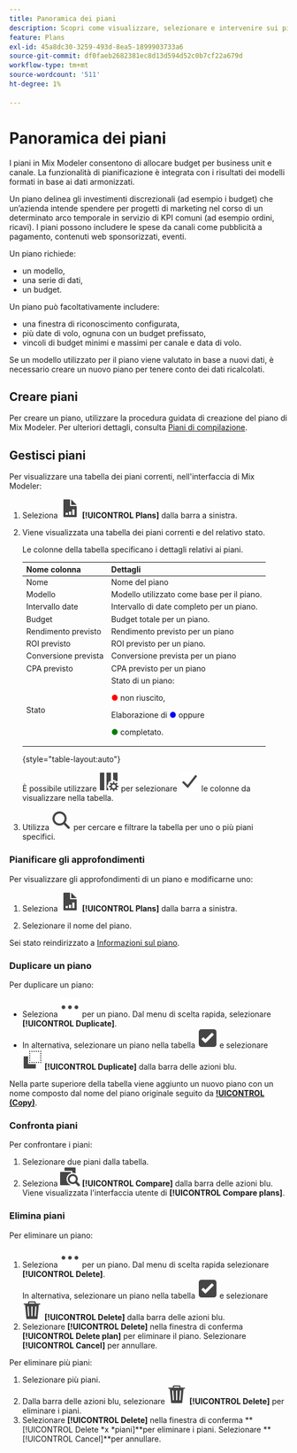 ```yaml
---
title: Panoramica dei piani
description: Scopri come visualizzare, selezionare e intervenire sui piani in Mix Modeler.
feature: Plans
exl-id: 45a8dc30-3259-493d-8ea5-1899903733a6
source-git-commit: df0faeb2682381ec8d13d594d52c0b7cf22a679d
workflow-type: tm+mt
source-wordcount: '511'
ht-degree: 1%

---
```


# Panoramica dei piani

I piani in Mix Modeler consentono di allocare budget per business unit e canale. La funzionalità di pianificazione è integrata con i risultati dei modelli formati in base ai dati armonizzati.

Un piano delinea gli investimenti discrezionali (ad esempio i budget) che un’azienda intende spendere per progetti di marketing nel corso di un determinato arco temporale in servizio di KPI comuni (ad esempio ordini, ricavi). I piani possono includere le spese da canali come pubblicità a pagamento, contenuti web sponsorizzati, eventi.

Un piano richiede:

- un modello,
- una serie di dati,
- un budget.

Un piano può facoltativamente includere:

- una finestra di riconoscimento configurata,
- più date di volo, ognuna con un budget prefissato,
- vincoli di budget minimi e massimi per canale e data di volo.

Se un modello utilizzato per il piano viene valutato in base a nuovi dati, è necessario creare un nuovo piano per tenere conto dei dati ricalcolati.


## Creare piani

Per creare un piano, utilizzare la procedura guidata di creazione del piano di Mix Modeler. Per ulteriori dettagli, consulta [Piani di compilazione](build.md).

## Gestisci piani

Per visualizzare una tabella dei piani correnti, nell&#39;interfaccia di Mix Modeler:

1. Seleziona ![](/help/assets/icons/FileChart.svg) **[!UICONTROL Plans]** dalla barra a sinistra.

1. Viene visualizzata una tabella dei piani correnti e del relativo stato.

   Le colonne della tabella specificano i dettagli relativi ai piani.

   | Nome colonna | Dettagli |
   |---|---|
   | Nome | Nome del piano |
   | Modello | Modello utilizzato come base per il piano. |
   | Intervallo date | Intervallo di date completo per un piano. |
   | Budget | Budget totale per un piano. |
   | Rendimento previsto | Rendimento previsto per un piano |
   | ROI previsto | ROI previsto per un piano. |
   | Conversione prevista | Conversione prevista per un piano |
   | CPA previsto | CPA previsto per un piano |
   | Stato | Stato di un piano: <p><span style="color:red">●</span> non riuscito, <p>Elaborazione di <span style="color:blue">●</span> oppure <p><span style="color:green">●</span> completato. |

   {style="table-layout:auto"}

   È possibile utilizzare ![ColumnSetting](/help/assets/icons/ColumnSetting.svg) per selezionare ![Spunta](/help/assets/icons/Checkmark.svg) le colonne da visualizzare nella tabella.

1. Utilizza ![Ricerca](/help/assets/icons/Search.svg) per cercare e filtrare la tabella per uno o più piani specifici.

### Pianificare gli approfondimenti

Per visualizzare gli approfondimenti di un piano e modificarne uno:

1. Seleziona ![PLan](/help/assets/icons/FileChart.svg) **[!UICONTROL Plans]** dalla barra a sinistra.

1. Selezionare il nome del piano.

Sei stato reindirizzato a [Informazioni sul piano](insights.md).


### Duplicare un piano

Per duplicare un piano:

- Seleziona ![Altro](/help/assets/icons/More.svg) per un piano. Dal menu di scelta rapida, selezionare **[!UICONTROL Duplicate]**.
- In alternativa, selezionare un piano nella tabella ![SelectBox](/help/assets/icons/SelectBox.svg) e selezionare ![Copy](/help/assets/icons/Copy.svg) **[!UICONTROL Duplicate]** dalla barra delle azioni blu.

Nella parte superiore della tabella viene aggiunto un nuovo piano con un nome composto dal nome del piano originale seguito da **[!UICONTROL (Copy)](_n_)**.

### Confronta piani

Per confrontare i piani:

1. Selezionare due piani dalla tabella.
1. Seleziona ![Confronta](/help/assets/icons/Compare.svg) **[!UICONTROL Compare]** dalla barra delle azioni blu. Viene visualizzata l&#39;interfaccia utente di **[!UICONTROL Compare plans]**.


### Elimina piani

Per eliminare un piano:

1. Seleziona ![Altro](/help/assets/icons/More.svg) per un piano. Dal menu di scelta rapida selezionare **[!UICONTROL Delete]**. <br/>In alternativa, selezionare un piano nella tabella ![SelectBox](/help/assets/icons/SelectBox.svg) e selezionare ![Delete](/help/assets/icons/Delete.svg) **[!UICONTROL Delete]** dalla barra delle azioni blu.
1. Selezionare **[!UICONTROL Delete]** nella finestra di conferma **[!UICONTROL Delete plan]** per eliminare il piano. Selezionare **[!UICONTROL Cancel]** per annullare.

Per eliminare più piani:

1. Selezionare più piani.
1. Dalla barra delle azioni blu, selezionare ![Elimina](/help/assets/icons/Delete.svg) **[!UICONTROL Delete]** per eliminare i piani.
1. Selezionare **[!UICONTROL Delete]** nella finestra di conferma **[!UICONTROL Delete *x *piani]**per eliminare i piani. Selezionare **[!UICONTROL Cancel]**per annullare.


